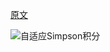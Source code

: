 [原文](https://blog.csdn.net/xyz32768/article/details/81392369)

![自适应Simpson积分](C:\Users\Administrator\Desktop\MYF\resource\信息竞赛\数值计算\自适应Simpson积分\自适应Simpson积分.png)